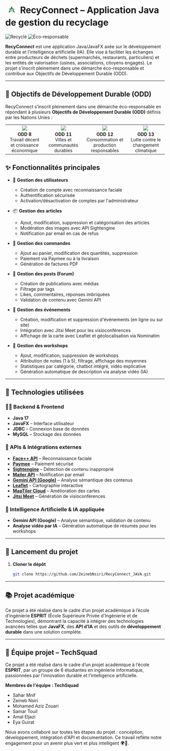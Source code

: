 
# <img src="mainlogo.png" alt="RecyConnect Logo" width="40" style="vertical-align:middle;"> RecyConnect – Application Java de gestion du recyclage

![Recyclé](https://img.shields.io/badge/made%20with-recycled%20materials-brightgreen)
![Éco-responsable](https://img.shields.io/badge/environment-eco--friendly-green)

**RecyConnect** est une application Java/JavaFX axée sur le développement durable et l’intelligence artificielle (IA). Elle vise à faciliter les échanges entre producteurs de déchets (supermarchés, restaurants, particuliers) et les entités de valorisation (usines, associations, citoyens engagés). Le projet s’inscrit pleinement dans une démarche éco-responsable et contribue aux Objectifs de Développement Durable (ODD).

---
## 🎯 Objectifs de Développement Durable (ODD)

RecyConnect s’inscrit pleinement dans une démarche éco-responsable en répondant à plusieurs **Objectifs de Développement Durable (ODD)** définis par les Nations Unies :

<table>
  <tr>
    <td align="center">
      <img src="https://sdgs.un.org/sites/default/files/goals/E_SDG_Icons-08.jpg" width="80"/><br/>
      <strong>ODD 8</strong><br/>
      Travail décent et croissance économique
    </td>
    <td align="center">
      <img src="https://sdgs.un.org/sites/default/files/goals/E_SDG_Icons-11.jpg" width="80"/><br/>
      <strong>ODD 11</strong><br/>
      Villes et communautés durables
    </td>
    <td align="center">
      <img src="https://sdgs.un.org/sites/default/files/goals/E_SDG_Icons-12.jpg" width="80"/><br/>
      <strong>ODD 12</strong><br/>
      Consommation et production responsables
    </td>
    <td align="center">
      <img src="https://sdgs.un.org/sites/default/files/goals/E_SDG_Icons-13.jpg" width="80"/><br/>
      <strong>ODD 13</strong><br/>
      Lutte contre le changement climatique
    </td>
  </tr>
</table>

## ✨ Fonctionnalités principales

- 🔐 **Gestion des utilisateurs**
  - Création de compte avec reconnaissance faciale
  - Authentification sécurisée
  - Activation/désactivation de comptes par l'administrateur

- 📦 **Gestion des articles**
  - Ajout, modification, suppression et catégorisation des articles
  - Modération des images avec API Sightengine
  - Notification par email en cas de refus

- 🛒 **Gestion des commandes**
  - Ajout au panier, modification des quantités, suppression
  - Paiement via Paymee ou à la livraison
  - Génération de factures PDF

- 📝 **Gestion des posts (Forum)**
  - Création de publications avec médias
  - Filtrage par tags
  - Likes, commentaires, réponses imbriquées
  - Validation de contenu avec Gemini API

- 📆 **Gestion des événements**
  - Création, modification et suppression d'événements (en ligne ou sur site)
  - Intégration avec Jitsi Meet pour les visioconférences
  - Affichage de la carte avec Leaflet et géolocalisation via Nominatim

- 🧪 **Gestion des workshops**
  - Ajout, modification, suppression de workshops
  - Attribution de notes (1 à 5), filtrage, affichage des moyennes
  - Statistiques par catégorie, chatbot intégré, vidéo explicative
  - Génération automatique de description via analyse vidéo (IA)

---

## 🧰 Technologies utilisées

### 👨‍💻 Backend & Frontend
- **Java 17**
- **JavaFX** – Interface utilisateur
- **JDBC** – Connexion base de données
- **MySQL** – Stockage des données

### 🔌 APIs & Intégrations externes
- **[Face++ API](https://www.faceplusplus.com/)** – Reconnaissance faciale
- **[Paymee](https://sandbox.paymee.tn/)** – Paiement sécurisé
- **[Sightengine](https://sightengine.com/)** – Détection de contenu inapproprié
- **[Mailer API](https://www.mailersend.com/)** – Notification par email
- **[Gemini API (Google)](https://deepmind.google/technologies/gemini/)** – Analyse sémantique des contenus
- **[Leaflet](https://leafletjs.com/)** – Cartographie interactive
- **[MapTiler Cloud](https://www.maptiler.com/cloud/)** – Amélioration des cartes
- **[Jitsi Meet](https://jitsi.org/)** – Génération de visioconférences

### 🧠 Intelligence Artificielle & IA appliquée
- **Gemini API (Google)** – Analyse sémantique, validation de contenu
- **Analyse vidéo par IA** – Génération automatique de résumés pour les workshops

---

## 🏁 Lancement du projet

1. **Cloner le dépôt**
   ```bash
   git clone https://github.com/ZeinebNsiri/RecyConnect_JAVA.git
   ```

---

## 📚 Projet académique

Ce projet a été réalisé dans le cadre d’un projet académique à l’école d’ingénierie **ESPRIT** (École Supérieure Privée d'Ingénierie et de Technologies), démontrant la capacité à intégrer des technologies avancées telles que **JavaFX**, des **API d’IA** et des outils de **développement durable** dans une solution complète.

---

## 👥 Équipe projet – TechSquad

Ce projet a été réalisé dans le cadre d’un projet académique à l’école **ESPRIT**, par un groupe de 6 étudiantes en ingénierie informatique, passionnées par l’innovation durable et l’intelligence artificielle.

**Membres de l'équipe : TechSquad**
- Sahar Mnif  
- Zeineb Nsiri  
- Mohamed Aziz Zouari
- Samar Touil
- Amal Eljazi
- Eya Guirat

Nous avons collaboré sur toutes les étapes du projet : conception, développement, intégration d'API et documentation. Ce travail reflète notre engagement pour un avenir plus vert et plus intelligent 🌍🤖.

